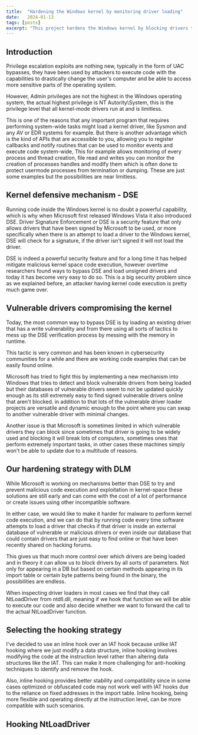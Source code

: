 ```yaml
---
title:  "Hardening the Windows kernel by monitoring driver loading"
date:   2024-01-13
tags: [posts]
excerpt: "This project hardens the Windows kernel by blocking drivers that appear in vulnerable or malicious driver databases"
---
```

Introduction
---
Privilege escalation exploits are nothing new, typically in the form of UAC bypasses, they have been used by attackers
to execute code with the capabilities to drastically change the user's computer and be able to access more sensitive
parts of the operating system.

However, Admin privileges are not the highest in the Windows operating system, the actual highest privilege is
NT Autority\System, this is the privilege level that all kernel-mode drivers run at and is limitless.

This is one of the reasons that any important program that requires performing system-wide tasks might load a kernel driver,
like Sysmon and any AV or EDR systems for example. But there is another advantage which is the kind of APIs
that are accessible to you, allowing you to register callbacks and notify routines that can be used to monitor events and execute code system-wide,
This for example allows monitoring of every process and thread creation, file read and writes you can monitor the creation
of processes handles and modify them which is often done to protect usermode processes from termination
or dumping. These are just some examples but the possibilities are near limitless.

Kernel defensive mechanism - DSE
---
Running code inside the Windows kernel is no doubt a powerful capability, which is why when Microsoft
first released Windows Vista it also introduced DSE.
Driver Signature Enforcement or DSE is a security feature that only allows drivers that have been
signed by Microsoft to be used, or more specifically when there is an attempt to load a driver
to the Windows kernel, DSE will check for a signature, if the driver isn't signed it will not load
the driver.

DSE is indeed a powerful security feature and for a long
time it has helped mitigate malicious kernel space code execution, however overtime researchers found
ways to bypass DSE and load unsigned drivers and today it has become very easy to do so. This
is a big security problem since as we explained before, an attacker having kernel code execution is pretty much
game over.

Vulnerable drivers compromising the kernel
---
Today, the most common way to bypass DSE is by loading an existing driver that has a write vulnerability
and from there using all sorts of tactics to mess up the DSE verification process by messing with the
memory in runtime.

This tactic is very common and has been known in cybersecurity communities for a while and there are working
code examples that can be easily found online.

Microsoft has tried to fight this by implementing a new mechanism into Windows that tries to detect
and block vulnerable drivers from being loaded but their databases of vulnerable drivers seem to not be updated quickly enough as its
still extremely easy to find signed vulnerable drivers online that aren't blocked. in addition to that lots of the vulnerable driver loader projects
are versatile and dynamic enough to the point where you can swap to another vulnerable driver with minimal
changes.

Another issue is that Microsoft is sometimes limited in which vulnerable drivers they can block since
sometimes that driver is going to be widely used and blocking it will break lots of computers, sometimes ones that perform extremely important tasks, in other
cases these machines simply won't be able to update due to a multitude of reasons.

Our hardening strategy with DLM
---
While Microsoft is working on mechanisms better than DSE to try and prevent malicious code execution and exploitation in kernel-space
these solutions are still early and can come with the cost of a lot of performance or create issues using other incompatible software.

In either case, we would like to make it harder for malware to perform kernel code execution, and we can do that by running code every time
software attempts to load a driver that checks if that driver is inside an external database of vulnerable or malicious drivers or even inside
our database that could contain drivers that are just easy to find online or that have been recently shared on hacking forums.

This gives us that much more control over which drivers are being loaded and in theory it can allow us to block drivers by all sorts
of parameters. Not only for appearing in a DB but based on certain methods appearing in its import table or certain byte patterns being
found in the binary, the possibilities are endless.

When inspecting driver loaders in most cases we find that they call NtLoadDriver from ntdll.dll, meaning if we hook
that function we will be able to execute our code and also decide whether we want to forward the call to the actual NtLoadDriver function.

Selecting the hooking strategy
---
I've decided to use an inline hook over an IAT hook because unlike IAT hooking where we just modify a data structure, inline hooking
involves modifying the code at the instruction level rather than altering data structures like the IAT. This can make it more challenging for anti-hooking techniques to identify and remove the hook.

Also, inline hooking provides better stability and compatibility since in some cases optimized or obfuscated code may not work well with IAT hooks due to the reliance on fixed addresses in the import table. Inline hooking, being more flexible and operating directly at the instruction level, can be more compatible with such scenarios.

Hooking NtLoadDriver
---
